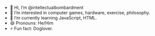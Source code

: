 - 👋 Hi, I’m @intellectualbombardment
- 👀 I’m interested in computer games, hardware, exercise, philosophy.
- 🌱 I’m currently learning JavaScript, HTML.
- 😄 Pronouns: He/Him
- ⚡ Fun fact: Doglover.

<!---
intellectualbombardment/intellectualbombardment is a ✨ special ✨ repository because its `README.md` (this file) appears on your GitHub profile.
You can click the Preview link to take a look at your changes.
--->
